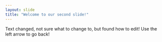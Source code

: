 ```yaml
---
layout: slide
title: "Welcome to our second slide!"
---
```

Text changed, not sure what to change to, but found how to edit!
Use the left arrow to go back!
